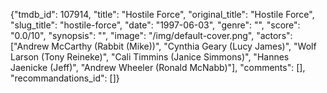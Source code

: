 {"tmdb_id": 107914, "title": "Hostile Force", "original_title": "Hostile Force", "slug_title": "hostile-force", "date": "1997-06-03", "genre": "", "score": "0.0/10", "synopsis": "", "image": "/img/default-cover.png", "actors": ["Andrew McCarthy (Rabbit (Mike))", "Cynthia Geary (Lucy James)", "Wolf Larson (Tony Reineke)", "Cali Timmins (Janice Simmons)", "Hannes Jaenicke (Jeff)", "Andrew Wheeler (Ronald McNabb)"], "comments": [], "recommandations_id": []}